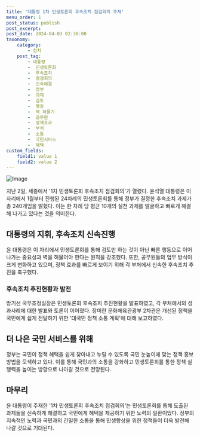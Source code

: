 ```yaml
---
title: '대통령 1차 민생토론회 후속조치 점검회의 주재'
menu_order: 1
post_status: publish
post_excerpt: 
post_date: 2024-04-03 02:38:00
taxonomy:
    category:
        - 정치
    post_tag:
        - 대통령
        -  민생토론회
        -  후속조치
        -  점검회의
        -  신속해결
        -  정부
        -  과제
        -  검토
        -  행동
        -  벽 허물기
        -  공무원
        -  정책효과
        -  부처
        -  소통
        -  국민서비스
        -  혜택
custom_fields:
    field1: value 1
    field2: value 2
---
```


![Image](https://imgnews.pstatic.net/image/366/2024/04/02/0000982678_001_20240402144801372.jpg?type=w647)

지난 2일, 세종에서 '1차 민생토론회 후속조치 점검회의'가 열렸다. 윤석열 대통령은 이 자리에서 1월부터 진행된 24차례의 민생토론회를 통해 정부가 결정한 후속조치 과제가 총 240개임을 밝혔다. 이는 한 차례 당 평균 10개의 실천 과제를 발굴하고 빠르게 해결해 나가고 있다는 것을 의미한다.
## 대통령의 지휘, 후속조치 신속진행
윤 대통령은 이 자리에서 민생토론회를 통해 검토만 하는 것이 아닌 빠른 행동으로 이어나가는 중요성과 벽을 허물어야 한다는 원칙을 강조했다. 또한, 공무원들의 업무 방식이 크게 변화하고 있으며, 정책 효과를 빠르게 보이기 위해 각 부처에서 신속한 후속조치 추진을 촉구했다.
### 후속조치 추진현황과 발전
방기선 국무조정실장은 민생토론회 후속조치 추진현황을 발표하였고, 각 부처에서의 성과사례에 대한 발표와 토론이 이어졌다. 장미란 문화체육관광부 2차관은 개선된 정책을 국민에게 쉽게 전달하기 위한 '대국민 정책 소통 계획'에 대해 보고하였다.
## 더 나은 국민 서비스를 위해
정부는 국민이 정책 혜택을 쉽게 찾아내고 누릴 수 있도록 국민 눈높이에 맞는 정책 홍보 방법을 모색하고 있다. 이를 통해 국민과의 소통을 강화하고 민생토론회를 통한 정책 실행력을 높이는 방향으로 나아갈 것으로 전망된다.
## 마무리
윤 대통령이 주재한 '1차 민생토론회 후속조치 점검회의'는 민생토론회를 통해 도출된 과제들을 신속하게 해결하고 국민에게 혜택을 제공하기 위한 노력의 일환이었다. 정부의 지속적인 노력과 국민과의 긴밀한 소통을 통해 민생향상을 위한 정책들이 더욱 발전해 나갈 것으로 기대된다.
